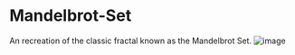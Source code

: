 # Mandelbrot-Set
An recreation of the classic fractal known as the Mandelbrot Set.
![image](https://github.com/user-attachments/assets/69962edd-8ff3-4d9c-ad96-51fa947cef39)
